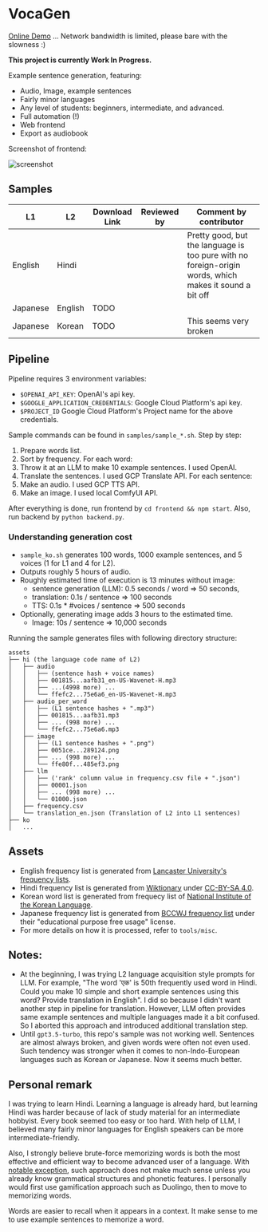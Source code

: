 # VocaGen

[Online Demo](voca-gen.com) ... Network bandwidth is limited, please bare with the slowness :)

**This project is currently Work In Progress.**

Example sentence generation, featuring:
- Audio, Image, example sentences
- Fairly minor languages
- Any level of students: beginners, intermediate, and advanced.
- Full automation (!)
- Web frontend
- Export as audiobook

Screenshot of frontend:

 ![screenshot](assets/screenshot.png)


## Samples

| L1 | L2 | Download Link | Reviewed by | Comment by contributor |
| --- | --- | --- | --- | --- |
| English | Hindi | | | Pretty good, but the language is too pure with no foreign-origin words, which makes it sound a bit off |
| Japanese | English | TODO | | |
| Japanese | Korean | TODO | | This seems very broken |

## Pipeline

Pipeline requires 3 environment variables:
- `$OPENAI_API_KEY`: OpenAI's api key.
- `$GOOGLE_APPLICATION_CREDENTIALS`: Google Cloud Platform's api key.
- `$PROJECT_ID` Google Cloud Platform's Project name for the above credentials.

Sample commands can be found in `samples/sample_*.sh`. Step by step:

1. Prepare words list.
2. Sort by frequency. For each word:
3. Throw it at an LLM to make 10 example sentences. I used OpenAI.
4. Translate the sentences. I used GCP Translate API. For each sentence:
5. Make an audio. I used GCP TTS API.
6. Make an image. I used local ComfyUI API.

After everything is done, run frontend by `cd frontend && npm start`. Also, run backend by `python backend.py`.

### Understanding generation cost

- `sample_ko.sh` generates 100 words, 1000 example sentences, and 5 voices (1 for L1 and 4 for L2).
- Outputs roughly 5 hours of audio.
- Roughly estimated time of execution is 13 minutes without image:
  - sentence generation (LLM): 0.5 seconds / word => 50 seconds,
  - translation: 0.1s / sentence => 100 seconds
  - TTS: 0.1s * #voices / sentence => 500 seconds
- Optionally, generating image adds 3 hours to the estimated time.
  - Image: 10s / sentence => 10,000 seconds

Running the sample generates files with following directory structure:
```
assets
├── hi (the language code name of L2)
│   ├── audio
│   │   ├── (sentence hash + voice names)
│   │   ├── 001815...aafb31_en-US-Wavenet-H.mp3
│   │   ├── ...(4998 more) ...
│   │   └── ffefc2...75e6a6_en-US-Wavenet-H.mp3
│   ├── audio_per_word
│   │   ├── (L1 sentence hashes + ".mp3")
│   │   ├── 001815...aafb31.mp3
│   │   ├── ... (998 more) ...
│   │   └── ffefc2...75e6a6.mp3
│   ├── image
│   │   ├── (L1 sentence hashes + ".png")
│   │   ├── 0051ce...289124.png
│   │   ├── ... (998 more) ...
│   │   └── ffe80f...485ef3.png
│   ├── llm
│   │   ├── ('rank' column value in frequency.csv file + ".json")
│   │   ├── 00001.json
│   │   ├── ... (998 more) ...
│   │   └── 01000.json
│   ├── frequency.csv
│   └── translation_en.json (Translation of L2 into L1 sentences)
├── ko
│   ...
```

## Assets

- English frequency list is generated from [Lancaster University's frequency lists](https://ucrel.lancs.ac.uk/bncfreq/flists.html).
- Hindi frequency list is generated from [Wiktionary](https://en.wiktionary.org/wiki/Wiktionary:Frequency_lists/Hindi_1900) under [CC-BY-SA 4.0](https://creativecommons.org/licenses/by-sa/4.0/).
- Korean word list is generated from frequecy list of [National Institute of the Korean Language](https://www.korean.go.kr/front/etcData/etcDataView.do?mn_id=46&etc_seq=71).
- Japanese frequency list is generated from [BCCWJ frequency list](https://clrd.ninjal.ac.jp/bccwj/en/freq-list.html) under their "educational purpose free usage" license.
- For more details on how it is processed, refer to `tools/misc`.

## Notes:

- At the beginning, I was trying L2 language acquisition style prompts for LLM. For example, "The word 'एक' is 50th frequently used word in Hindi. Could you make 10 simple and short example sentences using this word? Provide translation in English". I did so because I didn't want another step in pipeline for translation. However, LLM often provides same example sentences and multiple languages made it a bit confused. So I aborted this approach and introduced additional translation step.
- Until `gpt3.5-turbo`, this repo's sample was not working well. Sentences are almost always broken, and given words were often not even used. Such tendency was stronger when it comes to non-Indo-European languages such as Korean or Japanese. Now it seems much better.

## Personal remark

 I was trying to learn Hindi. Learning a language is already hard, but learning Hindi was harder because of lack of study material for an intermediate hobbyist. Every book seemed too easy or too hard. With help of LLM, I believed many fairly minor languages for English speakers can be more intermediate-friendly.

 Also, I strongly believe brute-force memorizing words is both the most effective and efficient way to become advanced user of a language. With [notable exception](https://en.wikipedia.org/wiki/Nigel_Richards_(Scrabble_player)), such approach does not make much sense unless you already know grammatical structures and phonetic features. I personally would first use gamification approach such as Duolingo, then to move to memorizing words.

 Words are easier to recall when it appears in a context. It make sense to me to use example sentences to memorize a word.
